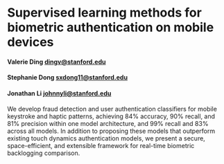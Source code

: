 Supervised learning methods for biometric authentication on mobile devices
========================
#### **Valerie Ding**			dingv@stanford.edu
#### **Stephanie Dong**			sxdong11@stanford.edu
#### **Jonathan Li** 				johnnyli@stanford.edu

We develop fraud detection and user authentication classifiers for mobile keystroke and haptic patterns, achieving 84% accuracy, 90% recall, and 81% precision within one model architecture, and 99% recall and 83% across all models. In addition to proposing these models that outperform existing touch dynamics authentication models, we present a secure, space-efficient, and extensible framework for real-time biometric backlogging comparison.
